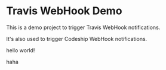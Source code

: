# Travis WebHook Demo

This is a demo project to trigger Travis WebHook notifications.

It's also used to trigger Codeship WebHook notifications.


hello world!

haha
